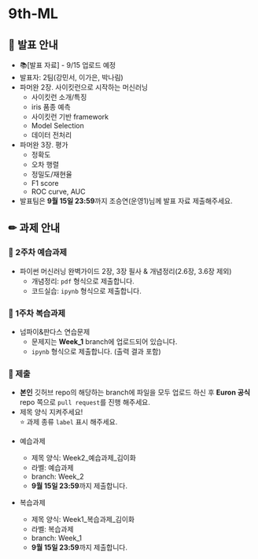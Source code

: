 # 9th-ML

## 📢 발표 안내
- 📚[발표 자료] - 9/15 업로드 예정
- 발표자: 2팀(강민서, 이가은, 박나림)
- 파머완 2장. 사이킷런으로 시작하는 머신러닝
  - 사이킷런 소개/특징
  - iris 품종 예측
  - 사이킷런 기반 framework
  - Model Selection
  - 데이터 전처리
- 파머완 3장. 평가
  - 정확도
  - 오차 행렬
  - 정밀도/재현율
  - F1 score
  - ROC curve, AUC
- 발표팀은 **9월 15일 23:59**까지 조승연(운영1)님께 발표 자료 제출해주세요.

## ✏ 과제 안내
### 📍 2주차 예습과제
- 파이썬 머신러닝 완벽가이드 2장, 3장 필사 & 개념정리(2.6장, 3.6장 제외)
  - 개념정리: ```pdf``` 형식으로 제출합니다.
  - 코드실습: ```ipynb``` 형식으로 제출합니다.

### 📍 1주차 복습과제
- 넘파이&판다스 연습문제
  - 문제지는 **Week_1** branch에 업로드되어 있습니다.
  -  ```ipynb``` 형식으로 제출합니다. (출력 결과 포함)
  
### 📍 제출
- **본인** 깃허브 repo의 해당하는 branch에 파일을 모두 업로드 하신 후 **Euron 공식** repo 쪽으로 ```pull request```를 진행 해주세요.
- 제목 양식 지켜주세요!  
⭐ 과제 종류 ```label``` 표시 해주세요.

* 예습과제
  - 제목 양식: Week2_예습과제_김이화
  - 라벨: 예습과제
  - branch: Week_2
  - **9월 15일 23:59**까지 제출합니다.
  
* 복습과제
  - 제목 양식: Week1_복습과제_김이화
  - 라벨: 복습과제
  - branch: Week_1
  - **9월 15일 23:59**까지 제출합니다.
